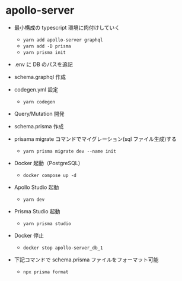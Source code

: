 # apollo-server

- 最小構成の typescript 環境に肉付けしていく
  - `yarn add apollo-server graphql`
  - `yarn add -D prisma`
  - `yarn prisma init`
- .env に DB のパスを追記
- schema.graphql 作成
- codegen.yml 設定
  - `yarn codegen`
- Query/Mutation 開発
- schema.prisma 作成
- prisama migrate コマンドでマイグレーション(sql ファイル生成)する

  - `yarn prisma migrate dev --name init`

- Docker 起動（PostgreSQL）
  - `docker compose up -d`
- Apollo Studio 起動
  - `yarn dev`
- Prisma Studio 起動

  - `yarn prisma studio`

- Docker 停止
  - `docker stop apollo-server_db_1`
- 下記コマンドで schema.prisma ファイルをフォーマット可能
  - `npx prisma format`
